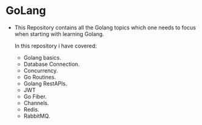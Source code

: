 # GoLang

- This Repository contains all the Golang topics which one needs to focus when starting with learning Golang.

  In this repository i have covered:
   - Golang basics.
   - Database Connection.
   - Concurrency.
   - Go Routines.
   - Golang RestAPIs.
   - JWT
   - Go Fiber.
   - Channels.
   - Redis.
   - RabbitMQ.
  
